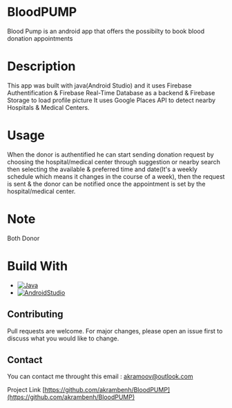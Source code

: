 # BloodPUMP

  Blood Pump is an android app that offers the possibilty to book blood donation appointments
# Description
  This app was built with java(Android Studio) and it uses Firebase Authentification & Firebase Real-Time Database as a backend & Firebase Storage to load profile picture
 It uses Google Places API to detect nearby Hospitals & Medical Centers.
# Usage
  When the donor is authentified he can start sending donation request by choosing the hospital/medical center through suggestion or nearby search then selecting the available & 
 preferred time and date(It's a weekly schedule which means it changes in the course of a week), then the request is sent & the donor can be notified once the appointment
 is set by the hospital/medical center.
# Note
  Both Donor 
# Build With
* [![Java][Java.com]][Java-url]
* [![AndroidStudio][developer.android.com]][AndroidStudio-url]
## Contributing

  Pull requests are welcome. For major changes, please open an issue first
to discuss what you would like to change.

## Contact
You can contact me throught this email : akramoov@outlook.com

Project Link [https://github.com/akrambenh/BloodPUMP](https://github.com/akrambenh/BloodPUMP)

[Java-url]: https://www.java.com/en/
[Java.com]: https://img.shields.io/badge/Java-DD0031?style=for-the-badge&logo=java&logoColor=white
[AndroidStudio-url]: https://developer.android.com/studio?gclid=CjwKCAjw-b-kBhB-EiwA4fvKrEDrOZz23aC7I8USYHuJpFToYYFONWxVmi7z0BC9o_57JV0LQkfb1RoCiZcQAvD_BwE&gclsrc=aw.ds
[developer.android.com]: https://img.shields.io/badge/Android%20Studio-GD0031?style=for-the-badge&logo=java&logoColor=white

